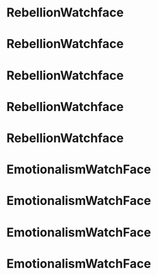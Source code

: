 # RebellionWatchface
# RebellionWatchface
# RebellionWatchface
# RebellionWatchface
# RebellionWatchface
# EmotionalismWatchFace
# EmotionalismWatchFace
# EmotionalismWatchFace
# EmotionalismWatchFace
